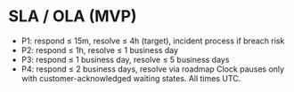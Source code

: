 # SLA / OLA (MVP)
- P1: respond ≤ 15m, resolve ≤ 4h (target), incident process if breach risk
- P2: respond ≤ 1h, resolve ≤ 1 business day
- P3: respond ≤ 1 business day, resolve ≤ 5 business days
- P4: respond ≤ 2 business days, resolve via roadmap
Clock pauses only with customer-acknowledged waiting states. All times UTC.
